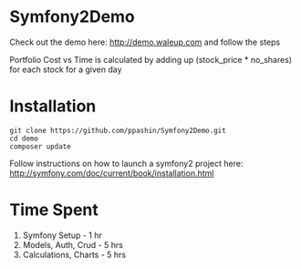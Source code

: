 Symfony2Demo
========================

Check out the demo here: http://demo.waleup.com and follow the steps

Portfolio Cost vs Time is calculated by adding up (stock_price * no_shares) for each stock for a given day

Installation
========================
```
git clone https://github.com/ppashin/Symfony2Demo.git
cd demo
composer update
```
Follow instructions on how to launch a symfony2 project here: http://symfony.com/doc/current/book/installation.html

Time Spent
========================
1. Symfony Setup - 1 hr
2. Models, Auth, Crud - 5 hrs
3. Calculations, Charts - 5 hrs

